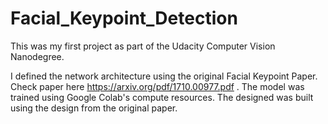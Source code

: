 # Facial_Keypoint_Detection
This was my first project as part of the Udacity Computer Vision Nanodegree. 

I defined the network architecture using the original Facial Keypoint Paper. Check paper here https://arxiv.org/pdf/1710.00977.pdf . The model was trained using Google Colab's compute resources. The designed was built using the design from the original paper. 
